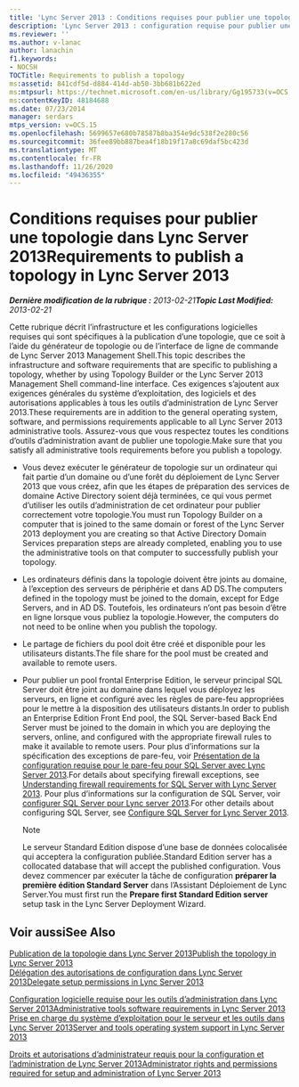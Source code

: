 ```yaml
---
title: 'Lync Server 2013 : Conditions requises pour publier une topologie'
description: 'Lync Server 2013 : configuration requise pour publier une topologie.'
ms.reviewer: ''
ms.author: v-lanac
author: lanachin
f1.keywords:
- NOCSH
TOCTitle: Requirements to publish a topology
ms:assetid: 841cdf5d-d884-414d-ab50-3bb681b622ed
ms:mtpsurl: https://technet.microsoft.com/en-us/library/Gg195733(v=OCS.15)
ms:contentKeyID: 48184688
ms.date: 07/23/2014
manager: serdars
mtps_version: v=OCS.15
ms.openlocfilehash: 5699657e680b78587b8ba354e9dc538f2e280c56
ms.sourcegitcommit: 36fee89bb887bea4f18b19f17a8c69daf5bc423d
ms.translationtype: MT
ms.contentlocale: fr-FR
ms.lasthandoff: 11/26/2020
ms.locfileid: "49436355"
---
```

# <a name="requirements-to-publish-a-topology-in-lync-server-2013"></a><span data-ttu-id="35842-103">Conditions requises pour publier une topologie dans Lync Server 2013</span><span class="sxs-lookup"><span data-stu-id="35842-103">Requirements to publish a topology in Lync Server 2013</span></span>

<div data-xmlns="http://www.w3.org/1999/xhtml">

<div class="topic" data-xmlns="http://www.w3.org/1999/xhtml" data-msxsl="urn:schemas-microsoft-com:xslt" data-cs="https://msdn.microsoft.com/">

<div data-asp="https://msdn2.microsoft.com/asp">



</div>

<div id="mainSection">

<div id="mainBody"><span data-ttu-id="35842-104">

<span> </span></span><span class="sxs-lookup"><span data-stu-id="35842-104">

<span> </span></span></span>

<span data-ttu-id="35842-105">_**Dernière modification de la rubrique :** 2013-02-21_</span><span class="sxs-lookup"><span data-stu-id="35842-105">_**Topic Last Modified:** 2013-02-21_</span></span>

<span data-ttu-id="35842-106">Cette rubrique décrit l’infrastructure et les configurations logicielles requises qui sont spécifiques à la publication d’une topologie, que ce soit à l’aide du générateur de topologie ou de l’interface de ligne de commande de Lync Server 2013 Management Shell.</span><span class="sxs-lookup"><span data-stu-id="35842-106">This topic describes the infrastructure and software requirements that are specific to publishing a topology, whether by using Topology Builder or the Lync Server 2013 Management Shell command-line interface.</span></span> <span data-ttu-id="35842-107">Ces exigences s’ajoutent aux exigences générales du système d’exploitation, des logiciels et des autorisations applicables à tous les outils d’administration de Lync Server 2013.</span><span class="sxs-lookup"><span data-stu-id="35842-107">These requirements are in addition to the general operating system, software, and permissions requirements applicable to all Lync Server 2013 administrative tools.</span></span> <span data-ttu-id="35842-108">Assurez-vous que vous respectez toutes les conditions d’outils d’administration avant de publier une topologie.</span><span class="sxs-lookup"><span data-stu-id="35842-108">Make sure that you satisfy all administrative tools requirements before you publish a topology.</span></span>

  - <span data-ttu-id="35842-109">Vous devez exécuter le générateur de topologie sur un ordinateur qui fait partie d’un domaine ou d’une forêt du déploiement de Lync Server 2013 que vous créez, afin que les étapes de préparation des services de domaine Active Directory soient déjà terminées, ce qui vous permet d’utiliser les outils d’administration de cet ordinateur pour publier correctement votre topologie.</span><span class="sxs-lookup"><span data-stu-id="35842-109">You must run Topology Builder on a computer that is joined to the same domain or forest of the Lync Server 2013 deployment you are creating so that Active Directory Domain Services preparation steps are already completed, enabling you to use the administrative tools on that computer to successfully publish your topology.</span></span>

  - <span data-ttu-id="35842-110">Les ordinateurs définis dans la topologie doivent être joints au domaine, à l’exception des serveurs de périphérie et dans AD DS.</span><span class="sxs-lookup"><span data-stu-id="35842-110">The computers defined in the topology must be joined to the domain, except for Edge Servers, and in AD DS.</span></span> <span data-ttu-id="35842-111">Toutefois, les ordinateurs n’ont pas besoin d’être en ligne lorsque vous publiez la topologie.</span><span class="sxs-lookup"><span data-stu-id="35842-111">However, the computers do not need to be online when you publish the topology.</span></span>

  - <span data-ttu-id="35842-112">Le partage de fichiers du pool doit être créé et disponible pour les utilisateurs distants.</span><span class="sxs-lookup"><span data-stu-id="35842-112">The file share for the pool must be created and available to remote users.</span></span>

  - <span data-ttu-id="35842-113">Pour publier un pool frontal Enterprise Edition, le serveur principal SQL Server doit être joint au domaine dans lequel vous déployez les serveurs, en ligne et configuré avec les règles de pare-feu appropriées pour le mettre à la disposition des utilisateurs distants.</span><span class="sxs-lookup"><span data-stu-id="35842-113">In order to publish an Enterprise Edition Front End pool, the SQL Server-based Back End Server must be joined to the domain in which you are deploying the servers, online, and configured with the appropriate firewall rules to make it available to remote users.</span></span> <span data-ttu-id="35842-114">Pour plus d’informations sur la spécification des exceptions de pare-feu, voir [Présentation de la configuration requise pour le pare-feu pour SQL Server avec Lync Server 2013](lync-server-2013-understanding-firewall-requirements-for-sql-server.md).</span><span class="sxs-lookup"><span data-stu-id="35842-114">For details about specifying firewall exceptions, see [Understanding firewall requirements for SQL Server with Lync Server 2013](lync-server-2013-understanding-firewall-requirements-for-sql-server.md).</span></span> <span data-ttu-id="35842-115">Pour plus d’informations sur la configuration de SQL Server, voir [configurer SQL Server pour Lync server 2013](lync-server-2013-configure-sql-server-for-lync-server.md).</span><span class="sxs-lookup"><span data-stu-id="35842-115">For other details about configuring SQL Server, see [Configure SQL Server for Lync Server 2013](lync-server-2013-configure-sql-server-for-lync-server.md).</span></span>
    
    <div>
    

    > [!NOTE]  
    > <span data-ttu-id="35842-116">Le serveur Standard Edition dispose d’une base de données colocalisée qui acceptera la configuration publiée.</span><span class="sxs-lookup"><span data-stu-id="35842-116">Standard Edition server has a collocated database that will accept the published configuration.</span></span> <span data-ttu-id="35842-117">Vous devez commencer par exécuter la tâche de configuration <STRONG>préparer la première édition Standard Server</STRONG> dans l’Assistant Déploiement de Lync Server.</span><span class="sxs-lookup"><span data-stu-id="35842-117">You must first run the <STRONG>Prepare first Standard Edition server</STRONG> setup task in the Lync Server Deployment Wizard.</span></span>

    
    </div>

<div>

## <a name="see-also"></a><span data-ttu-id="35842-118">Voir aussi</span><span class="sxs-lookup"><span data-stu-id="35842-118">See Also</span></span>


[<span data-ttu-id="35842-119">Publication de la topologie dans Lync Server 2013</span><span class="sxs-lookup"><span data-stu-id="35842-119">Publish the topology in Lync Server 2013</span></span>](lync-server-2013-publish-the-topology.md)  
[<span data-ttu-id="35842-120">Délégation des autorisations de configuration dans Lync Server 2013</span><span class="sxs-lookup"><span data-stu-id="35842-120">Delegate setup permissions in Lync Server 2013</span></span>](lync-server-2013-delegate-setup-permissions.md)  


[<span data-ttu-id="35842-121">Configuration logicielle requise pour les outils d’administration dans Lync Server 2013</span><span class="sxs-lookup"><span data-stu-id="35842-121">Administrative tools software requirements in Lync Server 2013</span></span>](lync-server-2013-administrative-tools-software-requirements.md)  
[<span data-ttu-id="35842-122">Prise en charge du système d’exploitation pour le serveur et les outils dans Lync Server 2013</span><span class="sxs-lookup"><span data-stu-id="35842-122">Server and tools operating system support in Lync Server 2013</span></span>](lync-server-2013-server-and-tools-operating-system-support.md)  


[<span data-ttu-id="35842-123">Droits et autorisations d’administrateur requis pour la configuration et l’administration de Lync Server 2013</span><span class="sxs-lookup"><span data-stu-id="35842-123">Administrator rights and permissions required for setup and administration of Lync Server 2013</span></span>](lync-server-2013-administrator-rights-and-permissions-required-for-setup-and-administration.md)  
  

<span data-ttu-id="35842-124"></div>

</div>

<span> </span>

</div>

</div>

</span><span class="sxs-lookup"><span data-stu-id="35842-124"></div>

</div>

<span> </span>

</div>

</div>

</span></span></div>

